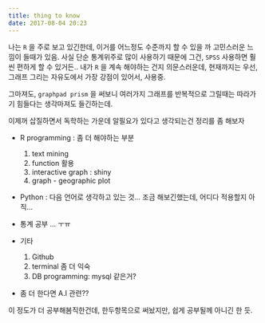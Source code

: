 ```yaml
---
title: thing to know
date: 2017-08-04 20:23
---
```



나는 `R` 을 주로 보고 있긴한데, 이거를 어느정도 수준까지 할 수 있을 까 고민스러운 느낌이 
들때가 있음. 사실 단순 통계위주로 많이 사용하기 때문에 그건, `SPSS` 사용하면 훨씬 편하게 할 수 있거든.. 내가 `R` 을 계속 해야하는 건지 의문스러운데, 현재까지는 우선, 그래프 그리는 자유도에서 가장 강점이 있어서, 사용중. 

그마져도, `graphpad prism` 을 써보니 여러가지 그래프를 반복적으로 그릴때는 따라가기 힘들다는 생각마져도 들긴하는데.


이제꺼 삽질하면서 독학하는 가운데 알필요가 있다고 생각되는건 정리를 좀 해보자

* R programming : 좀 더 해야하는 부분
	1. text mining
	2. function 활용
	3. interactive graph : shiny
	4. graph - geographic plot

* Python : 다음 언어로 생각하고 있는 것... 조금 해보긴했는데, 어디다 적용할지 아직...
* 통계 공부 ... ㅜㅠ
* 기타
	1. Github
	2. terminal 좀 더 익숙
	3. DB programming: mysql 같은거?
* 좀 더 한다면 A.I 관련??


이 정도가 더 공부해봄직한건데, 한두항목으로 써놨지만, 쉽게 공부될께 아니긴 한 듯. 


